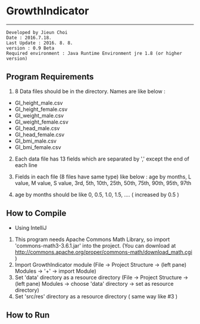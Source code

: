 # GrowthIndicator
-----

    Developed by Jieun Choi
    Date : 2016.7.18.
    Last Update : 2016. 8. 8.
    version : 0.9 Beta
    Required environment : Java Runtime Environment jre 1.8 (or higher version)

## Program Requirements
1. 8 Data files should be in the directory. Names are like below :
 - GI\_height\_male.csv
 - GI\_height\_female.csv
 - GI\_weight\_male.csv
 - GI\_weight\_female.csv
 - GI\_head\_male.csv
 - GI\_head\_female.csv
 - GI\_bmi\_male.csv
 - GI\_bmi\_female.csv

2. Each data file has 13 fields which are separated by ',' except the end of each line

3. Fields in each file (8 files have same type) like below :
age by months, L value, M value, S value, 3rd, 5th, 10th, 25th, 50th, 75th, 90th, 95th, 97th

4. age by months should be like
 0, 0.5, 1.0, 1.5, ....
 ( increased by 0.5 )

## How to Compile
- Using IntelliJ
 1. This program needs Apache Commons Math Library, so import  'commons-math3-3.6.1.jar' into the project. (You can download at http://commons.apache.org/proper/commons-math/download_math.cgi )
 2. Import GrowthIndicator module
  (File -> Project Structure -> (left pane) Modules -> '+' -> import Module)
 3. Set 'data' directory as a resource directory
  (File -> Project Structure -> (left pane) Modules -> choose 'data' directory -> set as resource directory)
4. Set 'src/res' directory as a resource directory
  ( same way like #3 )

## How to Run
